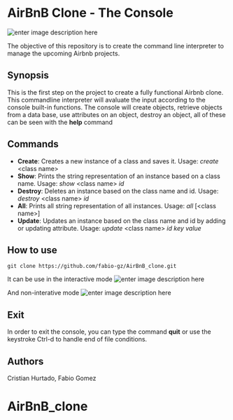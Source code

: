 # AirBnB Clone - The Console

![enter image description here](https://lh3.googleusercontent.com/proxy/EDHJHSmC7qCdXKfzOjmB6zwZhFqpr7XEBGSwipnqN8-vWH4BGkbNQJaRSnfuTCQfKS9G1NfGqKoUBYI_Twe_LiKwbQcf3b7mR4FS6By0d8I4r_yG5XW2AfEeFN6Ge7h8zW2CczrLZRJ_jmqFXg4jD4qhH2Kbc2Bcc1B-ZNoi2lny)

The objective of this repository is to create the command line interpreter to manage the upcoming Airbnb projects.


## Synopsis

This is the first step on the project to create a fully functional Airbnb clone. This commandline interpreter will avaluate the input according to the console built-in functions. The console will create objects, retrieve objects from a data base, use attributes on an object, destroy an object,  all of these can be seen with the **help** command 

## Commands

 - **Create**: Creates a new instance of a class and saves it. Usage: *create* \<class name>
 -  **Show**: Prints the string representation of an instance based on a class name. Usage: *show* \<class name> *id*
 - **Destroy**: Deletes an instance based on the class name and id. Usage: *destroy* \<class name> *id*
 -  **All**:  Prints all string representation of all instances. Usage: *all* [\<class name>]
 - **Update**: Updates an instance based on the class name and id by adding or updating attribute. Usage: *update* \<class name> *id key value*

## How to use

    git clone https://github.com/fabio-gz/AirBnB_clone.git

   It can be use in the interactive mode
![enter image description here](https://i.ibb.co/cCNNbcK/interative-console.png)

And non-interative mode
![enter image description here](https://i.ibb.co/cCNNbcK/interative-console.png%20https://i.ibb.co/94hRF7C/non-interactive-console.png)

## Exit
In order to exit the console, you can type the command **quit** or use the keystroke Ctrl-d to handle end of file conditions.

## Authors

Cristian Hurtado, Fabio Gomez
# AirBnB_clone
